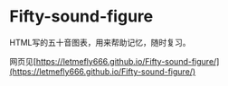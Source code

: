 <!--
 * @Author: LetMeFly
 * @Date: 2022-02-09 11:54:27
 * @LastEditors: LetMeFly
 * @LastEditTime: 2022-02-10 11:16:51
-->
# Fifty-sound-figure
HTML写的五十音图表，用来帮助记忆，随时复习。

网页见[https://letmefly666.github.io/Fifty-sound-figure/](https://letmefly666.github.io/Fifty-sound-figure/)
